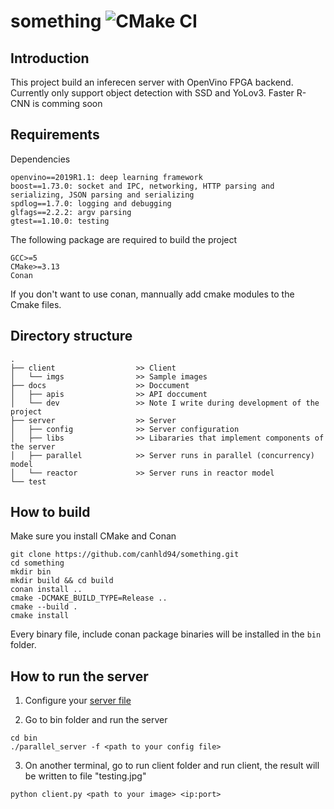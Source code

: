 # something ![CMake CI](https://github.com/canhld94/mec-inference-server/workflows/CMake%20CI/badge.svg)

## Introduction

This project build an inferecen server with OpenVino FPGA backend. Currently only support object detection with SSD and YoLov3. Faster R-CNN is comming soon

## Requirements

Dependencies

```
openvino==2019R1.1: deep learning framework
boost==1.73.0: socket and IPC, networking, HTTP parsing and serializing, JSON parsing and serializing
spdlog==1.7.0: logging and debugging
glfags==2.2.2: argv parsing
gtest==1.10.0: testing
```

The following package are required to build the project

```
GCC>=5
CMake>=3.13
Conan
```

If you don't want to use conan, mannually add cmake modules to the Cmake files.

## Directory structure

```
.
├── client                  >> Client
│   └── imgs                >> Sample images
├── docs                    >> Doccument
│   ├── apis                >> API doccument
│   └── dev                 >> Note I write during development of the project
├── server                  >> Server
│   ├── config              >> Server configuration
│   ├── libs                >> Libararies that implement components of the server
│   ├── parallel            >> Server runs in parallel (concurrency) model
│   └── reactor             >> Server runs in reactor model
└── test
```

## How to build

Make sure you install CMake and Conan

```SH
git clone https://github.com/canhld94/something.git
cd something
mkdir bin
mkdir build && cd build
conan install ..
cmake -DCMAKE_BUILD_TYPE=Release ..
cmake --build .
cmake install
```

Every binary file, include conan package binaries will be installed in the `bin` folder.

## How to run the server

1. Configure your [server file](server/config/README.md)

2. Go to bin folder and run the server

```SH
cd bin
./parallel_server -f <path to your config file>
```

3. On another terminal, go to run client folder and run client, the result will be written to file "testing.jpg"

```SH
python client.py <path to your image> <ip:port>
```
